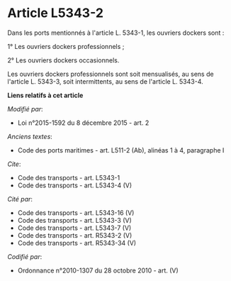 # Article L5343-2

Dans les ports mentionnés à l'article L. 5343-1, les ouvriers dockers sont : 

1° Les ouvriers dockers professionnels ; 

2° Les ouvriers dockers occasionnels. 

Les ouvriers dockers professionnels sont soit mensualisés, au sens de l'article L. 5343-3, soit intermittents, au sens de
l'article L. 5343-4.

**Liens relatifs à cet article**

_Modifié par_:

  - Loi n°2015-1592 du 8 décembre 2015 - art. 2

_Anciens textes_:

  - Code des ports maritimes - art. L511-2 (Ab), alinéas 1 à 4, paragraphe I

_Cite_:

  - Code des transports - art. L5343-1
  - Code des transports - art. L5343-4 (V)

_Cité par_:

  - Code des transports - art. L5343-16 (V)
  - Code des transports - art. L5343-3 (V)
  - Code des transports - art. L5343-7 (V)
  - Code des transports - art. R5343-2 (V)
  - Code des transports - art. R5343-34 (V)

_Codifié par_:

  - Ordonnance n°2010-1307 du 28 octobre 2010 - art. (V)
